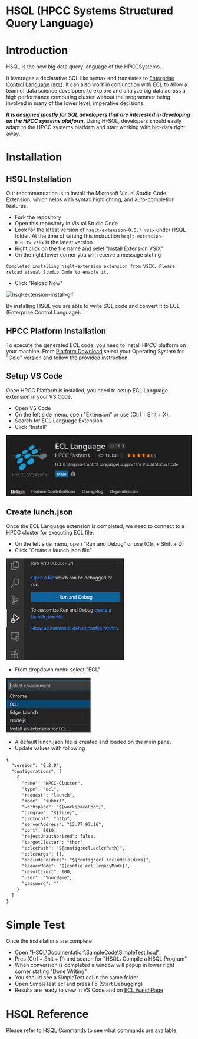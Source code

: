 # HSQL (HPCC Systems Structured Query Language)

# Introduction

HSQL is the new big data query language of the HPCCSystems.

It leverages a declarative SQL like syntax and translates to [Enterprise Control Language (`ECL`)](<https://en.wikipedia.org/wiki/ECL_(data-centric_programming_language)>). It can also work in conjunction with ECL to allow a team of data science developers to explore and analyze big data across a high performance computing cluster without the programmer being involved in many of the lower level, imperative decisions.

<b><i>It is designed mostly for SQL developers that are interested in developing on the HPCC systems platform.</i> </b>Using H-SQL, developers should easily adapt to the HPCC systems platform and start working with big-data right away.

# Installation 

## HSQL Installation

Our recommendation is to install the Microsoft Visual Studio Code Extension, which helps with syntax highlighting, and auto-completion features.

- Fork the repository
- Open this repository in Visual Studio Code
- Look for the latest version of `hsqlt-extension-0.0.*.vsix` under HSQL folder. At the time of writing this instruction `hsqlt-extension-0.0.35.vsix` is the latest version. 
- Right click on the file name and selet "Install Extension VSIX"
- On the right lower corner you will receive a message stating 
```
Completed installing hsqlt-extension extension from VSIX. Please reload Visual Studio Code to enable it.
```
- Click "Reload Now"

<!-- ![Giffy_To_Test](.\hsqlt\Animations_Gif\hsql-extention-install.gif) -->

![hsql-extension-install-gif](https://github.com/hpcc-systems/HSQL/blob/dev/hsqlt/Animations_Gif/hsql-extention-install.gif "Logo Title Text 1")

<!-- https://raw.githubusercontent.com/hpcc-systems/HSQL/dev/hsqlt/Animations_Gif/hsql-extention-install.gif?token=AA6IUHCJLEOMQZHB4YF2EV3BLR4PY -->

By installing HSQL you are able to write SQL code and convert it to ECL (Enterprise Control Language).

## HPCC Platform Installation

To execute the generated ECL code, you need to install HPCC platform on your machine.
From [Platform Download](https://hpccsystems.com/download#HPCC-Platform) select your Operating System for "Gold" version and follow the provided instruction. 

## Setup VS Code

Once HPCC Platform is installed, you need to setup ECL Language extension in your VS Code. 

- Open VS Code
- On the left side menu, open "Extension" or use (Ctrl + Shit + X). 
- Search for ECL Language Extension 
- Click  "Install"


![ECL Extension](.\Documentation\Images\ECL_Extension.png)



## Create lunch.json
Once the ECL Language extension is completed, we need to connect to a HPCC cluster for executing ECL file. 

- On the left side menu, open "Run and Debug" or use (Ctrl + Shift + D)
- Click "Create a launch.json file" 

![Run And Debug](.\Documentation\Images\RunAndDebug.png)

- From dropdown menu select "ECL"

![Run And Debug](.\Documentation\Images\ECLOption.png)

- A default lunch.json file is created and loaded on the main pane. 
- Update values with following 
```
{
  "version": "0.2.0",
  "configurations": [
    {
      "name": "HPCC-Cluster",
      "type": "ecl",
      "request": "launch",
      "mode": "submit",
      "workspace": "${workspaceRoot}",
      "program": "${file}",
      "protocol": "http",
      "serverAddress": "13.77.97.16",
      "port": 8010,
      "rejectUnauthorized": false,
      "targetCluster": "thor",
      "eclccPath": "${config:ecl.eclccPath}",
      "eclccArgs": [],
      "includeFolders": "${config:ecl.includeFolders}",
      "legacyMode": "${config:ecl.legacyMode}",
      "resultLimit": 100,
      "user": "YourName",
      "password": ""
    }
  ]
}

```

# Simple Test

Once the installations are complete
- Open "HSQL\Documentation\SampleCode\SimpleTest.hsql"
- Pres (Ctrl + Shit + P) and search for "HSQL: Compile a HSQL Program"
- When conversion is completed a window will popup in lower right corner stating "Done Writing"
- You should see a SimpleTest.ecl in the same folder
- Open SimpleTest.ecl and press F5 (Start Debugging)
- Results are ready to view in VS Code and on [ECL WatchPage](http://13.77.97.16:8010/#/stub/ECL)

# HSQL Reference 

Please refer to [HSQL Commands](https://github.com/hpcc-systems/HSQL/blob/master/hsqlt/notes/syntax.md#select-all-columns-from-table) to see what commands are available. 